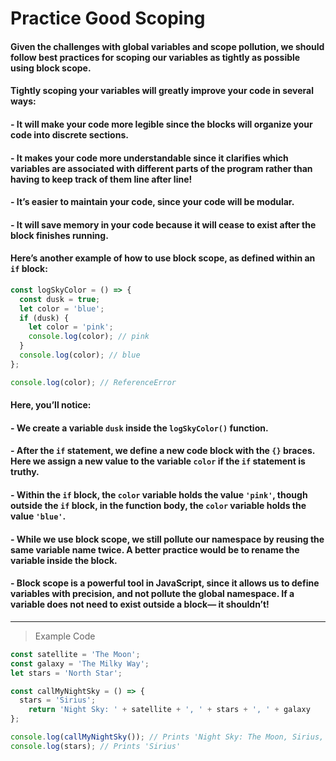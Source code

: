 # Practice Good Scoping
#### Given the challenges with global variables and scope pollution, we should follow best practices for scoping our variables as tightly as possible using block scope.

#### Tightly scoping your variables will greatly improve your code in several ways:

#### - It will make your code more legible since the blocks will organize your code into discrete sections.
#### - It makes your code more understandable since it clarifies which variables are associated with different parts of the program rather than having to keep track of them line after line!
#### - It’s easier to maintain your code, since your code will be modular.
#### - It will save memory in your code because it will cease to exist after the block finishes running.

#### Here’s another example of how to use block scope, as defined within an `if` block:
```js
const logSkyColor = () => {
  const dusk = true;
  let color = 'blue'; 
  if (dusk) {
    let color = 'pink';
    console.log(color); // pink
  }
  console.log(color); // blue 
};

console.log(color); // ReferenceError
```
#### Here, you’ll notice:

#### - We create a variable `dusk` inside the `logSkyColor()` function.
#### - After the `if` statement, we define a new code block with the `{}` braces. Here we assign a new value to the variable `color` if the `if` statement is truthy.
#### - Within the `if` block, the `color` variable holds the value `'pink'`, though outside the `if` block, in the function body, the `color` variable holds the value `'blue'`.
#### - While we use block scope, we still pollute our namespace by reusing the same variable name twice. A better practice would be to rename the variable inside the block.

#### - Block scope is a powerful tool in JavaScript, since it allows us to define variables with precision, and not pollute the global namespace. If a variable does not need to exist outside a block— it shouldn’t!
---
> Example Code
```js
const satellite = 'The Moon';
const galaxy = 'The Milky Way';
let stars = 'North Star';

const callMyNightSky = () => {
  stars = 'Sirius';
	return 'Night Sky: ' + satellite + ', ' + stars + ', ' + galaxy
};

console.log(callMyNightSky()); // Prints 'Night Sky: The Moon, Sirius, The Milky Way'
console.log(stars); // Prints 'Sirius'
```